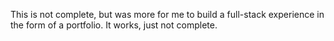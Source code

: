 This is not complete, but was more for me to build a full-stack experience in the form of a portfolio. It works, just not complete.
